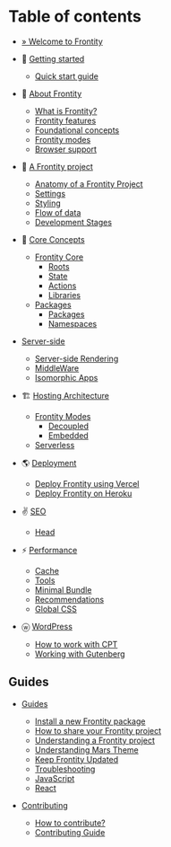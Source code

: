 # Table of contents

* [» Welcome to Frontity](README.md)

* 🚀 [Getting started](getting-started/README.md)
  * [Quick start guide](getting-started/quick-start-guide.md)

* 📃 [About Frontity](about-frontity/README.md)
  * [What is Frontity?](about-frontity/what-is-frontity.md.md)
  * [Frontity features](about-frontity/frontity-features.md)
  * [Foundational concepts](about-frontity/foundational-concepts.md)
  * [Frontity modes](about-frontity/frontity-modes.md)
  * [Browser support](about-frontity/browser-support.md)

* 💼 [A Frontity project](a-frontity-project/README.md)
  * [Anatomy of a Frontity Project](a-frontity-project/anatomy-of-a-frontity-project.md)
  * [Settings](a-frontity-project/settings.md)
  * [Styling](a-frontity-project/styling.md)
  * [Flow of data](a-frontity-project/flow-of-data.md)
  * [Development Stages](a-frontity-project/development-stages.md)

* 💙 [Core Concepts](learning-frontity/README.md)
  * [Frontity Core](core-concepts/frontity-core/README.md)
    * [Roots](learning-frontity/roots.md)
    * [State](learning-frontity/state.md)
    * [Actions](learning-frontity/actions.md)
    * [Libraries](learning-frontity/libraries.md)
  * [Packages](packages/frontity-core/README.md)
    * [Packages](learning-frontity/packages.md)
    * [Namespaces](learning-frontity/namespaces.md)

* [Server-side](server-side-rendering/README.md)  
  * [Server-side Rendering](server-side-rendering/README.md)  
  * [MiddleWare](hosting-architecture/middleware.md)  
  * [Isomorphic Apps](server-side-rendering/isomorphic-apps.md)  
  
* 🏗 [Hosting Architecture](hosting-architecture/README.md)  
  * [Frontity Modes](hosting-architecture/frontity-modes.md)  
    * [Decoupled](hosting-architecture/decoupled.md)  
    * [Embedded](hosting-architecture/embedded.md)  
  * [Serverless](hosting-architecture/serverless.md)  

* 🌎 [Deployment](deployment/README.md)
  * [Deploy Frontity using Vercel](deployment/deploy-using-vercel.md)
  * [Deploy Frontity on Heroku](deployment/deploy-on-heroku.md)

* ✌️ [SEO](SEO/README.md)
  * [Head](SEO/head.md)

* ⚡️ [Performance](performance/README.md)
  * [Cache](performance/cache.md)
  * [Tools](performance/tools.md)
  * [Minimal Bundle](performance/minimal-bundle.md)
  * [Recommendations](performance/recommendations.md)
  * [Global CSS](performance/global-css.md)
  
* ⓦ [WordPress](wordpress/README.md)
  * [How to work with CPT](wordpress/how-to-work-with-cpt.md)
  * [Working with Gutenberg](wordpress/working-with-gutenberg.md)

## Guides

* [Guides](guides/README.md)
  * [Install a new Frontity package](guides/install-a-new-package.md)
  * [How to share your Frontity project](guides/how-to-share-a-frontity-project.md)
  * [Understanding a Frontity project](guides/understanding-mars-theme.md)
  * [Understanding Mars Theme](guides/understanding-mars-theme-1.md)
  * [Keep Frontity Updated](guides/keep-frontity-updated.md)
  * [Troubleshooting](guides/troubleshooting.md)
  * [JavaScript](guides/javascript-basics.md)
  * [React](guides/react-basic.md)
  
* [Contributing](contributing/README.md)
  * [How to contribute?](contributing/how-to-contribute.md)
  * [Contributing Guide](contributing/code-contribution-guide.md)